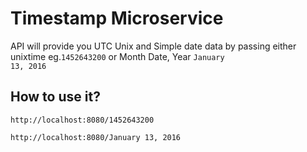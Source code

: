 # Timestamp Microservice

API will provide you UTC Unix and Simple date data by passing either unixtime eg.<code>1452643200</code> or
Month Date, Year <code>January 13, 2016</code>

## How to use it?
`http://localhost:8080/1452643200`

`http://localhost:8080/January 13, 2016`